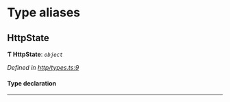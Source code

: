 

# Type aliases

<a id="httpstate"></a>

##  HttpState

**Ƭ HttpState**: *`object`*

*Defined in [http/types.ts:9](https://github.com/polkadot-js/api/blob/98ea1f9/packages/rpc-provider/src/http/types.ts#L9)*

#### Type declaration

___

